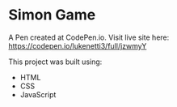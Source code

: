 # Simon Game
 A Pen created at CodePen.io. Visit live site here: https://codepen.io/lukenetti3/full/jzwmyY

This project was built using:
<ul>
 <li>HTML</li>
 <li>CSS</li>
 <li>JavaScript</li>
</ul>
